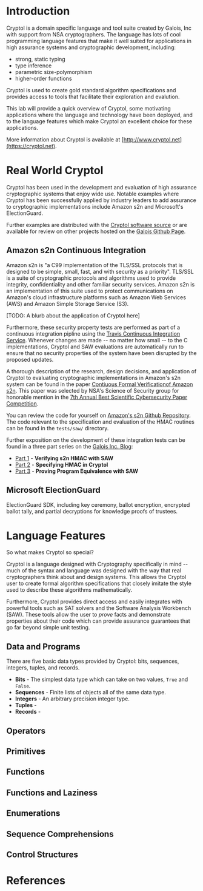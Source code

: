 # Introduction

Cryptol is a domain specific language and tool suite created by Galois, Inc with support from NSA cryptographers. The language has lots of cool programming language features that make it well suited for applications in high assurance systems and cryptographic development, including:

 * strong, static typing
 * type inference
 * parametric size-polymorphism
 * higher-order functions

Cryptol is used to create gold standard algorithm specifications and provides access to tools that facilitate their exploration and evalution.

This lab will provide a quick overview of Cryptol, some motivating applications where the language and technology have been deployed, and to the language features which make Cryptol an excellent choice for these applications.

More information about Cryptol is available at [http://www.cryptol.net](https://cryptol.net).


# Real World Cryptol

Cryptol has been used in the development and evaluation of high assurance cryptographic systems that enjoy wide use. Notable examples where Cryptol has been successfully applied by industry leaders to add assurance to cryptographic implementations include Amazon s2n and Microsoft's ElectionGuard.

Further examples are distributed with the [Cryptol software source](https://github.com/GaloisInc/cryptol) or are available for review on other projects hosted on the [Galois Github Page](https://github.com/GaloisInc/).


## Amazon s2n Continuous Integration

Amazon s2n is "a C99 implementation of the TLS/SSL protocols that is designed to be simple, small, fast, and with security as a priority". TLS/SSL is a suite of cryptographic protocols and algorithms used to provide integrity, confidentiality and other familiar security services. Amazon s2n is an implementation of this suite used to protect communications on Amazon's cloud infrastructure platforms such as Amazon Web Services (AWS) and Amazon Simple Storage Service (S3).

[TODO: A blurb about the application of Cryptol here]

Furthermore, these security property tests are performed as part of a continuous integration pipline using the [Travis Continuous Integration Service](https://travis-ci.com/). Whenever changes are made -- no matter how small -- to the C implementations, Cryptol and SAW evaluations are automatically run to ensure that no security properties of the system have been disrupted by the proposed updates.

A thorough description of the research, design decisions, and application of Cryptol to evaluating cryptographic implementations in Amazon's s2n system can be found in the paper [Contiuous Formal Verificationof Amazon s2n](https://link.springer.com/chapter/10.1007/978-3-319-96142-2_26). This paper was selected by NSA's Science of Security group for honorable mention in the [7th Annual Best Scientific Cybersecurity Paper Competition](https://cps-vo.org/group/sos/papercompetition/pastcompetitions).

You can review the code for yourself on [Amazon's s2n Github Repository](https://github.com/awslabs/s2n). The code relevant to the specification and evaluation of the HMAC routines can be found in the `tests/saw/` directory.

Further exposition on the development of these integration tests can be found in a three part series on the [Galois Inc. Blog](https://galois.com/blog/):
 * [Part 1](https://galois.com/blog/2016/09/verifying-s2n-hmac-with-saw/) - **Verifying s2n HMAC with SAW**
 * [Part 2](https://galois.com/blog/2016/09/specifying-hmac-in-cryptol/) - **Specifying HMAC in Cryptol**
 * [Part 3](https://galois.com/blog/2016/09/proving-program-equivalence-with-saw/) - **Proving Program Equivalence with SAW**

## Microsoft ElectionGuard

ElectionGuard SDK, including key ceremony, ballot encryption, encrypted ballot tally, and partial decryptions for knowledge proofs of trustees.

##



# Language Features

So what makes Cryptol so special?

Cryptol is a language designed with Cryptography specifically in mind -- much of the syntax and language was designed with the way that real cryptographers think about and design systems. This allows the Cryptol user to create formal algorithm specifications that closely imitate the style used to describe these algorithms mathematically.

Furthermore, Cryptol provides direct access and easily integrates with powerful tools such as SAT solvers and the Software Analysis Workbench (SAW). These tools allow the user to *prove* facts and demonstrate properties about their code which can provide assurance guarantees that go far beyond simple unit testing.


## Data and Programs

There are five basic data types provided by Cryptol: bits, sequences, integers, tuples, and records.

 * **Bits** - The simplest data type which can take on two values, `True` and `False`.
 * **Sequences** - Finite lists of objects all of the same data type.
 * **Integers** - An arbitrary precision integer type.
 * **Tuples** - 
 * **Records** - 

## Operators

## Primitives

## Functions

## Functions and Laziness

## Enumerations

## Sequence Comprehensions

## Control Structures

# References
